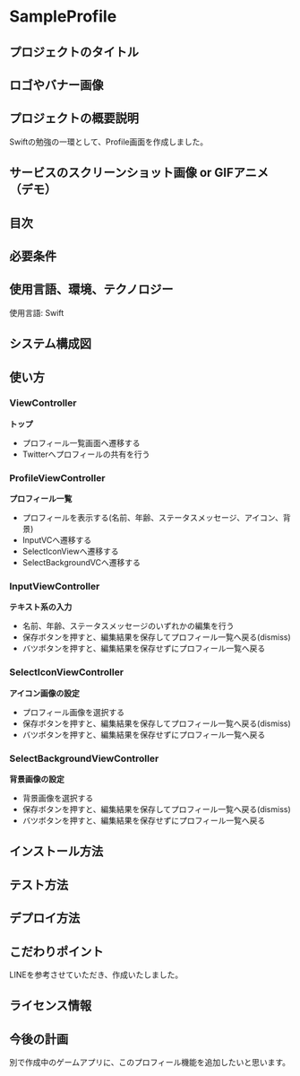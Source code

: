 # SampleProfile

## プロジェクトのタイトル

## ロゴやバナー画像

## プロジェクトの概要説明

Swiftの勉強の一環として、Profile画面を作成しました。

## サービスのスクリーンショット画像 or GIFアニメ（デモ）

## 目次

## 必要条件

## 使用言語、環境、テクノロジー

使用言語: Swift

## システム構成図

## 使い方

### ViewController

**トップ**

- プロフィール一覧画面へ遷移する
- Twitterへプロフィールの共有を行う

### ProfileViewController

**プロフィール一覧**

- プロフィールを表示する(名前、年齢、ステータスメッセージ、アイコン、背景)
- InputVCへ遷移する
- SelectIconViewへ遷移する
- SelectBackgroundVCへ遷移する

### InputViewController

**テキスト系の入力**

- 名前、年齢、ステータスメッセージのいずれかの編集を行う
- 保存ボタンを押すと、編集結果を保存してプロフィール一覧へ戻る(dismiss)
- バツボタンを押すと、編集結果を保存せずにプロフィール一覧へ戻る

### SelectIconViewController

**アイコン画像の設定**

- プロフィール画像を選択する
- 保存ボタンを押すと、編集結果を保存してプロフィール一覧へ戻る(dismiss)
- バツボタンを押すと、編集結果を保存せずにプロフィール一覧へ戻る

### SelectBackgroundViewController

**背景画像の設定**

- 背景画像を選択する
- 保存ボタンを押すと、編集結果を保存してプロフィール一覧へ戻る(dismiss)
- バツボタンを押すと、編集結果を保存せずにプロフィール一覧へ戻る

## インストール方法

## テスト方法

## デプロイ方法

## こだわりポイント

LINEを参考させていただき、作成いたしました。

## ライセンス情報

## 今後の計画

別で作成中のゲームアプリに、このプロフィール機能を追加したいと思います。
